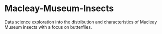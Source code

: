 # Macleay-Museum-Insects
Data science exploration into the distribution and characteristics of Macleay Museum insects with a focus on butterflies. 
